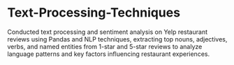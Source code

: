 # Text-Processing-Techniques
Conducted text processing and sentiment analysis on Yelp restaurant reviews using Pandas and NLP techniques, extracting top nouns, adjectives, verbs, and named entities from 1-star and 5-star reviews to analyze language patterns and key factors influencing restaurant experiences.
